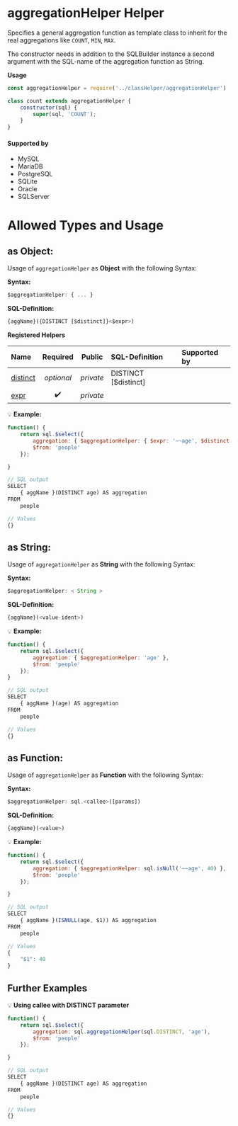# aggregationHelper Helper
Specifies a general aggregation function as template
class to inherit for the real aggregations like `COUNT`, `MIN`, `MAX`.

The constructor needs in addition to the SQLBuilder instance a second argument with the
SQL-name of the aggregation function as String.

**Usage**
```javascript
const aggregationHelper = require('../classHelper/aggregationHelper')

class count extends aggregationHelper {
    constructor(sql) {
        super(sql, 'COUNT');
    }
}
```


#### Supported by
- MySQL
- MariaDB
- PostgreSQL
- SQLite
- Oracle
- SQLServer

# Allowed Types and Usage

## as Object:

Usage of `aggregationHelper` as **Object** with the following Syntax:

**Syntax:**

```javascript
$aggregationHelper: { ... }
```

**SQL-Definition:**
```javascript
{aggName}({DISTINCT [$distinct]}<$expr>)
```

**Registered Helpers**

Name|Required|Public|SQL-Definition|Supported by
:---|:------:|:----:|:-------------|:-----------
[distinct](./private/distinct/)|*optional*|*private*|DISTINCT  [$distinct]|
[expr](./private/expr/)|:heavy_check_mark:|*private*||

:bulb: **Example:**
```javascript
function() {
    return sql.$select({
        aggregation: { $aggregationHelper: { $expr: '~~age', $distinct: true } },
        $from: 'people'
    });

}

// SQL output
SELECT
    { aggName }(DISTINCT age) AS aggregation
FROM
    people

// Values
{}
```

## as String:

Usage of `aggregationHelper` as **String** with the following Syntax:

**Syntax:**

```javascript
$aggregationHelper: < String >
```

**SQL-Definition:**
```javascript
{aggName}(<value-ident>)
```

:bulb: **Example:**
```javascript
function() {
    return sql.$select({
        aggregation: { $aggregationHelper: 'age' },
        $from: 'people'
    });
}

// SQL output
SELECT
    { aggName }(age) AS aggregation
FROM
    people

// Values
{}
```

## as Function:

Usage of `aggregationHelper` as **Function** with the following Syntax:

**Syntax:**

```javascript
$aggregationHelper: sql.<callee>([params])
```

**SQL-Definition:**
```javascript
{aggName}(<value>)
```

:bulb: **Example:**
```javascript
function() {
    return sql.$select({
        aggregation: { $aggregationHelper: sql.isNull('~~age', 40) },
        $from: 'people'
    });

}

// SQL output
SELECT
    { aggName }(ISNULL(age, $1)) AS aggregation
FROM
    people

// Values
{
    "$1": 40
}
```

## Further Examples

:bulb: **Using callee with DISTINCT parameter**
```javascript
function() {
    return sql.$select({
        aggregation: sql.aggregationHelper(sql.DISTINCT, 'age'),
        $from: 'people'
    });

}

// SQL output
SELECT
    { aggName }(DISTINCT age) AS aggregation
FROM
    people

// Values
{}
```

